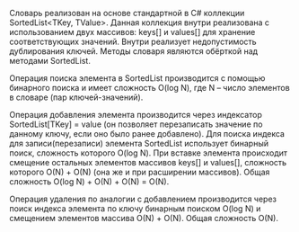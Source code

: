 ﻿Словарь реализован на основе стандартной в C# коллекции SortedList<TKey, TValue>. Данная коллекция внутри реализована с использованием двух массивов: keys[] и values[] для хранение соответствующих значений. Внутри реализует недопустимость дублирования ключей. Методы словаря являются обёрткой над методами SortedList.

Операция поиска элемента в SortedList производится с помощью бинарного поиска и имеет сложность O(log N), где N – число элементов в словаре (пар ключей-значений).

Операция добавления элемента производится через индексатор SortedList[TKey] = value (он позволяет перезаписать значение по данному ключу, если оно было ранее добавлено). Для поиска индекса для записи(перезаписи) элемента SortedList использует бинарный поиск, сложность которого O(log N). При вставке элемента происходит смещение остальных элементов массивов keys[] и values[], сложность которого O(N) + O(N) (она же и при расширении массивов). Общая сложность O(log N) + O(N) + O(N) = O(N).

Операция удаления по аналогии с добавлением производится через поиск индекса элемента по ключу бинарным поиском O(log N) и смещением элементов массива O(N) + O(N). Общая сложность O(N).